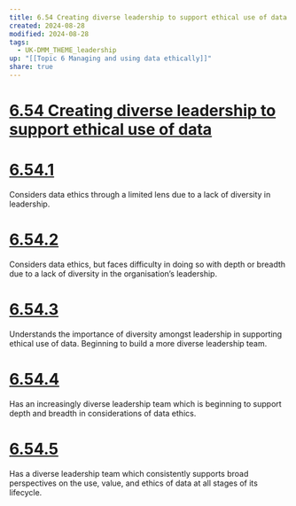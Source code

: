 ```yaml
---
title: 6.54 Creating diverse leadership to support ethical use of data
created: 2024-08-28
modified: 2024-08-28
tags:
  - UK-DMM_THEME_leadership
up: "[[Topic 6 Managing and using data ethically]]"
share: true
---
```

# [6.54 Creating diverse leadership to support ethical use of data](6.54%20Creating%20diverse%20leadership%20to%20support%20ethical%20use%20of%20data.md)
# [6.54.1](6.54.1.md)

Considers data ethics through a limited lens due to a lack of diversity in leadership.

# [6.54.2](6.54.2.md)

Considers data ethics, but faces difficulty in doing so with depth or breadth due to a lack of diversity in the organisation’s leadership.

# [6.54.3](6.54.3.md)

Understands the importance of diversity amongst leadership in supporting ethical use of data. Beginning to build a more diverse leadership team.

# [6.54.4](6.54.4.md)

Has an increasingly diverse leadership team which is beginning to support depth and breadth in considerations of data ethics.

# [6.54.5](6.54.5.md)

Has a diverse leadership team which consistently supports broad perspectives on the use, value, and ethics of data at all stages of its lifecycle.
